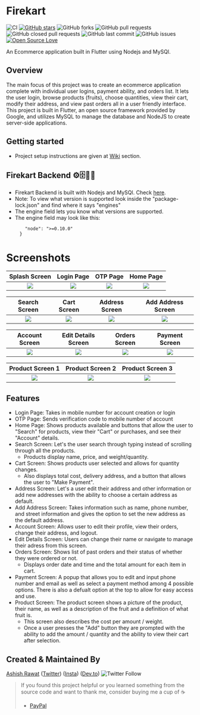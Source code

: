 # Firekart

![CI](https://github.com/ashishrawat2911/firekart/workflows/Ecomm/badge.svg)
[![GitHub stars](https://img.shields.io/github/stars/ashishrawat2911/firekart?style=social)](https://github.com/ashishrawat2911/firekart) ![GitHub forks](https://img.shields.io/github/forks/ashishrawat2911/firekart?style=social)
![GitHub pull requests](https://img.shields.io/github/issues-pr/ashishrawat2911/firekart) ![GitHub closed pull requests](https://img.shields.io/github/issues-pr-closed/ashishrawat2911/firekart) ![GitHub last commit](https://img.shields.io/github/last-commit/ashishrawat2911/firekart)  ![GitHub issues](https://img.shields.io/github/issues-raw/ashishrawat2911/firekart) [![Open Source Love](https://badges.frapsoft.com/os/v2/open-source.svg?v=103)](https://github.com/ashishrawat2911/firekart)

An Ecommerce application built in Flutter using Nodejs and MySQl.

## Overview
The main focus of this project was to create an ecommerce application complete with individual user logins, payment ability, and orders list. It lets the user login, browse products (fruits), choose quantities, view their cart, modify their address, and view past orders all in a user friendly interface.
This project is built in Flutter, an open source framework provided by Google, and utilizes MySQL to manage the database and NodeJS to create server-side applications.

## Getting started

* Project setup instructions are given at [Wiki](https://github.com/ashishrawat2911/firekart/wiki/Gettings-Started)
  section.

## Firekart Backend  ⚙️🗄️👨‍💻

* Firekart Backend is built with Nodejs and MySQl. Check [here](https://github.com/ashishrawat2911/firekart-backend).
* Note: To view what version is supported look inside the "package-lock.json" and find where it says "engines"
* The engine field lets you know what versions are supported.
* The engine field may look like this:
 ```  "engines": {
        "node": ">=0.10.0"
      }
  ```

# Screenshots

Splash Screen              |  Login Page               | OTP Page               |  Home Page
:-------------------------:|:-------------------------:|:-------------------------:|:-------------------------:
![](screenshot/splash_screen.png)|![](screenshot/login_screen.png)|![](screenshot/otp_screen.png)|![](screenshot/home_page.png)|

Search Screen        |  Cart Screen       |   Address Screen               |  Add Address Screen
:-------------------------:|:-------------------------:|:-------------------------:|:-------------------------:
![](screenshot/search_screen.png)|![](screenshot/cart_screen.png)|![](screenshot/address_screen.png)|![](screenshot/add_address_sceen.png)|

Account Screen                  | Edit Details Screen       |   Orders Screen      |     Payment Screen
:-------------------------:|:-------------------------:|:-------------------------:|:-------------------------:
![](screenshot/account_screen.png)|![](screenshot/edit_details_screen.png)|![](screenshot/orders_screen.png)|![](screenshot/payment_screen.png)|

Product Screen 1          |  Product Screen 2              |  Product Screen 3              
:---------------------------------:|:-------------------------:|:-------------------------:
![](screenshot/product_page1.png) |![](screenshot/product_page2.png)|![](screenshot/product_page3.png)

## Features
- Login Page: Takes in mobile number for account creation or login
- OTP Page: Sends verification code to mobile number of account
- Home Page: Shows products available and buttons that allow the user to "Search" for products, view their "Cart" or purchases, and see their "Account" details.
- Search Screen: Let's the user search through typing instead of scrolling through all the products.
    - Products display name, price, and weight/quantity.
- Cart Screen: Shows products user selected and allows for quantity changes.
    - Also displays total cost, delivery address, and a button that allows the user to "Make Payment".
- Address Screen: Let's a user edit their address and other information or add new addresses with the ability to choose a certain address as default.
- Add Address Screen: Takes information such as name, phone number, and street information and gives the option to set the new address as the default address.
- Account Screen: Allows user to edit their profile, view their orders, change their address, and logout.
- Edit Details Screen: Users can change their name or navigate to manage their adress from this screen.
- Orders Screen: Shows list of past orders and their status of whether they were ordered or not.
    - Displays order date and time and the total amount for each item in cart.
- Payment Screen: A popup that allows you to edit and input phone number and email as well as select a payment method among 4 possible options. There is also a defualt option at the top to allow for easy access and use.
- Product Screen: The product screen shows a picture of the product, their name, as well as a description of the fruit and a definition of what fruit is.
    - This screen also describes the cost per amount / weight.
    - Once a user presses the "Add" button they are prompted with the ability to add the amount / quantity and the ability to view their cart after selection.

## Created & Maintained By

[Ashish Rawat](https://ashishrawat.dev) ([Twitter](https://www.twitter.com/ashishrawat2911))  ([Insta](https://www.instagram.com/ashishrawat2911)) ([Dev.to](https://dev.to/ashishrawat2911))
![Twitter Follow](https://img.shields.io/twitter/follow/ashishrawat2911?style=social)

> If you found this project helpful or you learned something from the source code and want to thank me, consider buying
> me a cup of :coffee:
>
> * [PayPal](https://paypal.me/ashishrawat2911/)
